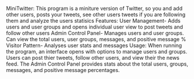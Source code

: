 MiniTwitter: This program is a miniture version of Twitter, so you and add other users, posts your tweets, see other users tweets if you are following them and analyze the users statisics
Features: User Management- Adds users and user groups and opens individual user view to post tweets and follow other users
Admin Control Panel- Manages users and user groups. Can view the total users, user groups, messages, and positive message %
Visitor Pattern- Analyses user stats and messages
Usage: When running the program, an interface opens with options to manage users and groups. Users can post thier tweets, follow other users, and view their the news feed. The Admin Control Panel provides stats about the total users, groups, messages, and positive message percentages.


